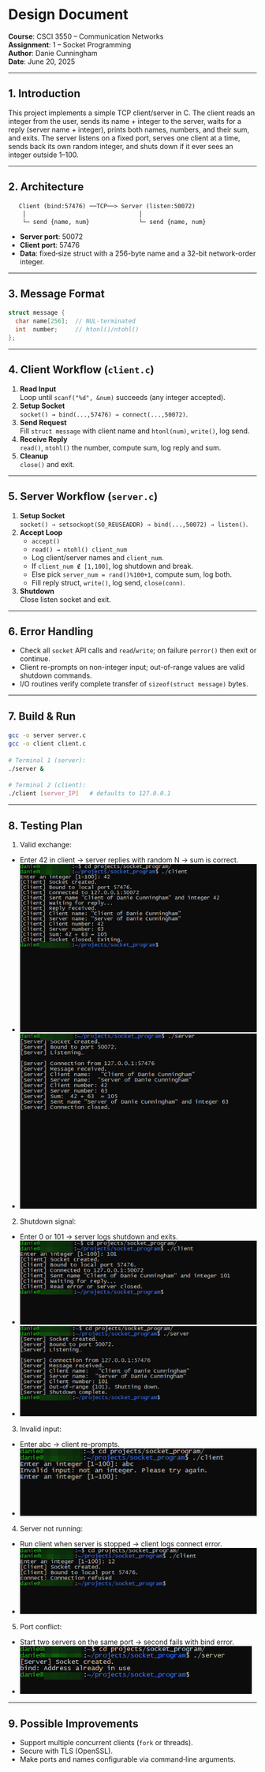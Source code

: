 # Design Document

**Course**: CSCI 3550 – Communication Networks  
**Assignment**: 1 – Socket Programming  
**Author**: Danie Cunningham  
**Date**: June 20, 2025  

---

## 1. Introduction

This project implements a simple TCP client/server in C. The client reads an integer from the user, sends its name + integer to the server, waits for a reply (server name + integer), prints both names, numbers, and their sum, and exits. The server listens on a fixed port, serves one client at a time, sends back its own random integer, and shuts down if it ever sees an integer outside 1–100.

---

## 2. Architecture
```
   Client (bind:57476) ──TCP──> Server (listen:50072)
    │                                │
    └─ send {name, num}              └─ send {name, num}
```

- **Server port**: 50072  
- **Client port**: 57476  
- **Data**: fixed‐size struct with a 256-byte name and a 32-bit network-order integer.

---

## 3. Message Format

```c
struct message {
  char name[256];  // NUL-terminated
  int  number;     // htonl()/ntohl()
};
```

---

## 4. Client Workflow (`client.c`)

1. **Read Input**  
   Loop until `scanf("%d", &num)` succeeds (any integer accepted).
2. **Setup Socket**  
   `socket() → bind(...,57476) → connect(...,50072)`.
3. **Send Request**  
   Fill `struct message` with client name and `htonl(num)`, `write()`, log send.
4. **Receive Reply**  
   `read()`, `ntohl()` the number, compute sum, log reply and sum.
5. **Cleanup**  
   `close()` and exit.

---

## 5. Server Workflow (`server.c`)

1. **Setup Socket**  
   `socket() → setsockopt(SO_REUSEADDR) → bind(...,50072) → listen()`.
2. **Accept Loop**  
   - `accept()`  
   - `read() → ntohl() client_num`  
   - Log client/server names and `client_num`.  
   - If `client_num ∉ [1,100]`, log shutdown and break.  
   - Else pick `server_num = rand()%100+1`, compute sum, log both.  
   - Fill reply struct, `write()`, log send, `close(conn)`.
3. **Shutdown**  
   Close listen socket and exit.

---

## 6. Error Handling

- Check all `socket` API calls and `read`/`write`; on failure `perror()` then exit or continue.  
- Client re-prompts on non-integer input; out-of-range values are valid shutdown commands.  
- I/O routines verify complete transfer of `sizeof(struct message)` bytes.

---

## 7. Build & Run

```bash
gcc -o server server.c
gcc -o client client.c

# Terminal 1 (server):
./server &

# Terminal 2 (client):
./client [server_IP]   # defaults to 127.0.0.1
```

---

## 8. Testing Plan

1.  Valid exchange:
   - Enter 42 in client → server replies with random N → sum is correct.
   - ![Valid client exchange](images/testing_1_client.png)
   - ![Valid server exchange](images/testing_1_server.png)
2.  Shutdown signal:
   - Enter 0 or 101 → server logs shutdown and exits.
   - ![Shutdown client exchange](images/testing_2_client.png)
   - ![Shutdown server exchange](images/testing_2_server.png)
3.  Invalid input:
   - Enter abc → client re-prompts.
   - ![Invalid input client prompt](images/testing_3_client.png)
4.  Server not running:
   - Run client when server is stopped → client logs connect error.
   - ![Server not running client error](images/testing_4_client.png)
5.  Port conflict:
   - Start two servers on the same port → second fails with bind error.
   - ![Port conflict server error](images/testing_5_server.png)

---

## 9. Possible Improvements

- Support multiple concurrent clients (`fork` or threads).   
- Secure with TLS (OpenSSL).  
- Make ports and names configurable via command‐line arguments.  
